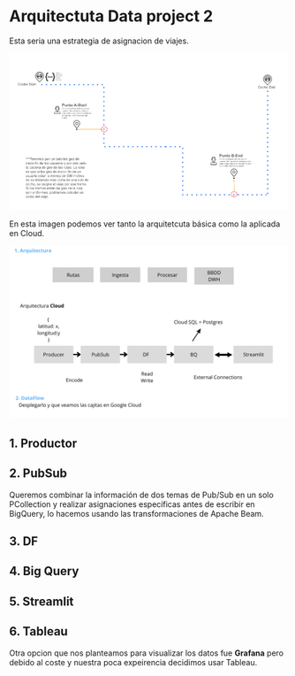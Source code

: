 # Arquitectuta Data project 2


Esta seria una estrategia de asignacion de viajes.
<p align="center">
    <img src="./imagenes/esquema.png" alt="Texto alternativo"/>




En esta imagen podemos ver tanto la arquitetcuta básica como la aplicada en Cloud.
<p align="center">
    <img src="./imagenes/arquitectura.png" alt="Texto alternativo"/>
</p>


## 1. Productor


## 2. PubSub


Queremos combinar la información de dos temas de Pub/Sub en un solo PCollection y realizar asignaciones específicas antes de escribir en BigQuery, lo hacemos usando las transformaciones de Apache Beam.




## 3. DF

## 4. Big Query 

## 5. Streamlit

## 6. Tableau

Otra opcion que nos planteamos para visualizar los datos fue **Grafana** pero debido al coste y nuestra poca expeirencia decidimos usar Tableau.


